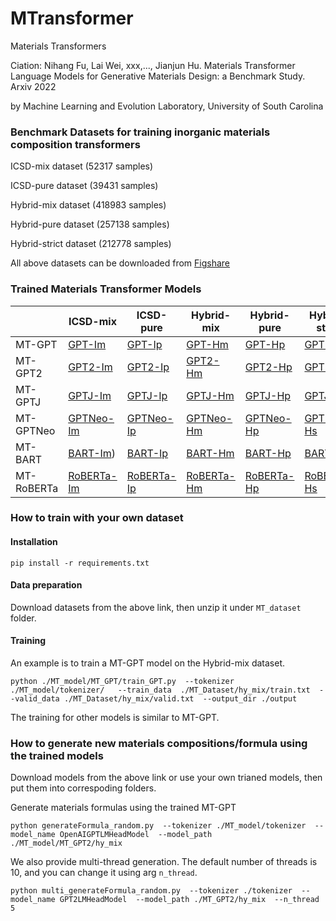 # MTransformer
Materials Transformers

Ciation: Nihang Fu, Lai Wei, xxx,..., Jianjun Hu.  Materials Transformer Language Models for Generative Materials Design: a Benchmark Study. Arxiv 2022

by Machine Learning and Evolution Laboratory, University of South Carolina


### Benchmark Datasets for training inorganic materials composition transformers

ICSD-mix dataset (52317 samples)

ICSD-pure dataset (39431 samples)

Hybrid-mix dataset (418983 samples)

Hybrid-pure dataset (257138 samples)

Hybrid-strict dataset (212778 samples)

All above datasets can be downloaded from [Figshare](https://figshare.com/account/projects/142139/articles/20122796)

### Trained Materials Transformer Models

|         | ICSD-mix     | ICSD-pure | Hybrid-mix | Hybrid-pure | Hybrid-strict |
|---------|--------------|-----------|------------|-------------|---------------|
| MT-GPT     | [GPT-Im](https://figshare.com/account/projects/142139/articles/20123483?file=35994485) |[GPT-Ip](https://figshare.com/account/projects/142139/articles/20123483?file=35994485) |[GPT-Hm](https://figshare.com/account/projects/142139/articles/20123483?file=35994485) | [GPT-Hp](https://figshare.com/account/projects/142139/articles/20123483?file=35994485) | [GPT-Hs](https://figshare.com/account/projects/142139/articles/20123483?file=35994485)|
| MT-GPT2    | [GPT2-Im](https://figshare.com/account/projects/142139/articles/20123483?file=35994491) |[GPT2-Ip](https://figshare.com/account/projects/142139/articles/20123483?file=35994491) |[GPT2-Hm](https://figshare.com/account/projects/142139/articles/20123483?file=35994491) | [GPT2-Hp](https://figshare.com/account/projects/142139/articles/20123483?file=35994491) | [GPT2-Hs](https://figshare.com/account/projects/142139/articles/20123483?file=35994491)|
| MT-GPTJ    | [GPTJ-Im](https://figshare.com/account/projects/142139/articles/20123483?file=35994497) |[GPTJ-Ip](https://figshare.com/account/projects/142139/articles/20123483?file=35994497) |[GPTJ-Hm](https://figshare.com/account/projects/142139/articles/20123483?file=35994497) | [GPTJ-Hp](https://figshare.com/account/projects/142139/articles/20123483?file=35994497) | [GPTJ-Hs](https://figshare.com/account/projects/142139/articles/20123483?file=35994497)|
| MT-GPTNeo  | [GPTNeo-Im](https://figshare.com/account/projects/142139/articles/20123483?file=35994503) |[GPTNeo-Ip](https://figshare.com/account/projects/142139/articles/20123483?file=35994503) |[GPTNeo-Hm](https://figshare.com/account/projects/142139/articles/20123483?file=35994503) | [GPTNeo-Hp](https://figshare.com/account/projects/142139/articles/20123483?file=35994503) | [GPTNeo-Hs](https://figshare.com/account/projects/142139/articles/20123483?file=35994503)|
| MT-BART    | [BART-Im](https://figshare.com/account/projects/142139/articles/20123483?file=35994482)) |[BART-Ip](https://figshare.com/account/projects/142139/articles/20123483?file=35994482) |[BART-Hm](https://figshare.com/account/projects/142139/articles/20123483?file=35994482) | [BART-Hp](https://figshare.com/account/projects/142139/articles/20123483?file=35994482) | [BART-Hs](https://figshare.com/account/projects/142139/articles/20123483?file=35994482)|
| MT-RoBERTa | [RoBERTa-Im](https://figshare.com/account/projects/142139/articles/20123483?file=35994506) |[RoBERTa-Ip](https://figshare.com/account/projects/142139/articles/20123483?file=35994506)|[RoBERTa-Hm](https://figshare.com/account/projects/142139/articles/20123483?file=35994506) | [RoBERTa-Hp](https://figshare.com/account/projects/142139/articles/20123483?file=35994506) | [RoBERTa-Hs](https://figshare.com/account/projects/142139/articles/20123483?file=35994506)|


### How to train with your own dataset

#### Installation
```
pip install -r requirements.txt
```
#### Data preparation
Download datasets from the above link, then unzip it under `MT_dataset` folder.

#### Training
An example is to train a MT-GPT model on the Hybrid-mix dataset. 
```
python ./MT_model/MT_GPT/train_GPT.py  --tokenizer ./MT_model/tokenizer/   --train_data  ./MT_Dataset/hy_mix/train.txt  --valid_data ./MT_Dataset/hy_mix/valid.txt  --output_dir ./output
```
The training for other models is similar to MT-GPT.

### How to generate new materials compositions/formula using the trained models
Download models from the above link or use your own trianed models, then put them into correspoding folders.

Generate materials formulas using the trained MT-GPT 
```
python generateFormula_random.py  --tokenizer ./MT_model/tokenizer  --model_name OpenAIGPTLMHeadModel  --model_path ./MT_model/MT_GPT2/hy_mix
```

We also provide multi-thread generation. The default number of threads is 10, and you can change it using arg `n_thread`.
```
python multi_generateFormula_random.py  --tokenizer ./tokenizer  --model_name GPT2LMHeadModel  --model_path ./MT_GPT2/hy_mix  --n_thread 5
```
